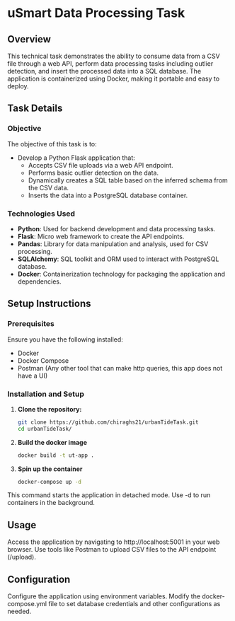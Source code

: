 # uSmart Data Processing Task

## Overview

This technical task demonstrates the ability to consume data from a CSV file through a web API, perform data processing tasks including outlier detection, and insert the processed data into a SQL database. The application is containerized using Docker, making it portable and easy to deploy.

## Task Details

### Objective

The objective of this task is to:

- Develop a Python Flask application that:
  - Accepts CSV file uploads via a web API endpoint.
  - Performs basic outlier detection on the data.
  - Dynamically creates a SQL table based on the inferred schema from the CSV data.
  - Inserts the data into a PostgreSQL database container.

### Technologies Used

- **Python**: Used for backend development and data processing tasks.
- **Flask**: Micro web framework to create the API endpoints.
- **Pandas**: Library for data manipulation and analysis, used for CSV processing.
- **SQLAlchemy**: SQL toolkit and ORM used to interact with PostgreSQL database.
- **Docker**: Containerization technology for packaging the application and dependencies.

## Setup Instructions

### Prerequisites

Ensure you have the following installed:

- Docker
- Docker Compose
- Postman (Any other tool that can make http queries, this app does not have a UI)

### Installation and Setup

1. **Clone the repository:**

   ```bash
   git clone https://github.com/chiraghs21/urbanTideTask.git
   cd urbanTideTask/
2. **Build the docker image**

   ```bash
   docker build -t ut-app .
3. **Spin up the container**

   ```bash
   docker-compose up -d
This command starts the application in detached mode. Use -d to run containers in the background.

## Usage

Access the application by navigating to http://localhost:5001 in your web browser.
Use tools like Postman to upload CSV files to the API endpoint (/upload).

## Configuration

Configure the application using environment variables. Modify the docker-compose.yml file to set database credentials and other configurations as needed.
